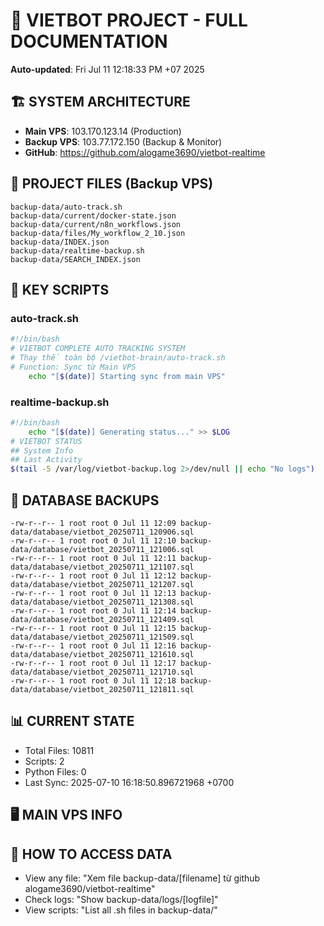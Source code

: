 # 🤖 VIETBOT PROJECT - FULL DOCUMENTATION
**Auto-updated**: Fri Jul 11 12:18:33 PM +07 2025

## 🏗️ SYSTEM ARCHITECTURE
- **Main VPS**: 103.170.123.14 (Production)
- **Backup VPS**: 103.77.172.150 (Backup & Monitor)
- **GitHub**: https://github.com/alogame3690/vietbot-realtime

## 📁 PROJECT FILES (Backup VPS)
```
backup-data/auto-track.sh
backup-data/current/docker-state.json
backup-data/current/n8n_workflows.json
backup-data/files/My_workflow_2_10.json
backup-data/INDEX.json
backup-data/realtime-backup.sh
backup-data/SEARCH_INDEX.json
```

## 🔧 KEY SCRIPTS
### auto-track.sh
```bash
#!/bin/bash
# VIETBOT COMPLETE AUTO TRACKING SYSTEM
# Thay thế toàn bộ /vietbot-brain/auto-track.sh
# Function: Sync từ Main VPS
    echo "[$(date)] Starting sync from main VPS"
```
### realtime-backup.sh
```bash
#!/bin/bash
    echo "[$(date)] Generating status..." >> $LOG
# VIETBOT STATUS
## System Info
## Last Activity
$(tail -5 /var/log/vietbot-backup.log 2>/dev/null || echo "No logs")
```

## 💾 DATABASE BACKUPS
```
-rw-r--r-- 1 root root 0 Jul 11 12:09 backup-data/database/vietbot_20250711_120906.sql
-rw-r--r-- 1 root root 0 Jul 11 12:10 backup-data/database/vietbot_20250711_121006.sql
-rw-r--r-- 1 root root 0 Jul 11 12:11 backup-data/database/vietbot_20250711_121107.sql
-rw-r--r-- 1 root root 0 Jul 11 12:12 backup-data/database/vietbot_20250711_121207.sql
-rw-r--r-- 1 root root 0 Jul 11 12:13 backup-data/database/vietbot_20250711_121308.sql
-rw-r--r-- 1 root root 0 Jul 11 12:14 backup-data/database/vietbot_20250711_121409.sql
-rw-r--r-- 1 root root 0 Jul 11 12:15 backup-data/database/vietbot_20250711_121509.sql
-rw-r--r-- 1 root root 0 Jul 11 12:16 backup-data/database/vietbot_20250711_121610.sql
-rw-r--r-- 1 root root 0 Jul 11 12:17 backup-data/database/vietbot_20250711_121710.sql
-rw-r--r-- 1 root root 0 Jul 11 12:18 backup-data/database/vietbot_20250711_121811.sql
```

## 📊 CURRENT STATE
- Total Files: 10811
- Scripts: 2
- Python Files: 0
- Last Sync: 2025-07-10 16:18:50.896721968 +0700

## 🖥️ MAIN VPS INFO


## 🚨 HOW TO ACCESS DATA
- View any file: "Xem file backup-data/[filename] từ github alogame3690/vietbot-realtime"
- Check logs: "Show backup-data/logs/[logfile]"
- View scripts: "List all .sh files in backup-data/"
